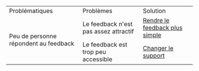 <table>
    <tr>
        <td>Problématiques</td>
        <td>Problèmes</td>
        <td>Solution</td>
    </tr>
    <tr>
        <td rowspan="2">Peu de personne répondent au feedback</td>
        <td>Le feedback n'est pas assez attractif</td>
        <td><a href="#">Rendre le feedback plus simple </a></td>
    </tr>
    <tr>
        <td>Le feedback est trop peu accessible </td>
        <td><a href="#">Changer le support </a></td>
    </tr>
</table>